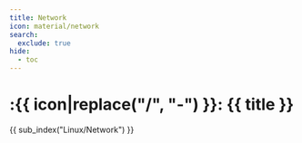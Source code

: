 ```yaml
---
title: Network
icon: material/network
search:
  exclude: true
hide:
  - toc
---
```


# :{{ icon|replace("/", "-") }}: {{ title }}

{{ sub_index("Linux/Network") }}
